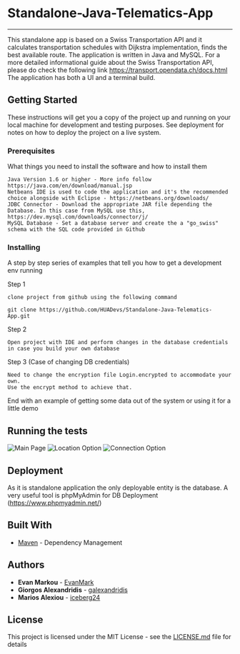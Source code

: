 # Standalone-Java-Telematics-App
---

This standalone app is based on a Swiss Transportation API and it calculates transportation schedules with Dijkstra implementation, finds the best available route. The application is written in Java and MySQL. 
For a more detailed informational guide about the Swiss Transportation API, please do check the following link https://transport.opendata.ch/docs.html 
The application has both a UI and a terminal build.


## Getting Started

These instructions will get you a copy of the project up and running on your local machine for development and testing purposes. See deployment for notes on how to deploy the project on a live system.

### Prerequisites

What things you need to install the software and how to install them

```
Java Version 1.6 or higher - More info follow https://java.com/en/download/manual.jsp
Netbeans IDE is used to code the application and it's the recommended choice alongside with Eclipse - https://netbeans.org/downloads/ 
JDBC Connector - Download the appropriate JAR file depending the Database. In this case from MySQL use this, https://dev.mysql.com/downloads/connector/j/
MySQL Database - Set a database server and create the a "go_swiss" schema with the SQL code provided in Github

```

### Installing

A step by step series of examples that tell you how to get a development env running

Step 1

```
clone project from github using the following command
```
`git clone https://github.com/HUADevs/Standalone-Java-Telematics-App.git`


Step 2

```
Open project with IDE and perform changes in the database credentials in case you build your own database
```

Step 3 (Case of changing DB credentials)

```
Need to change the encryption file Login.encrypted to accommodate your own. 
Use the encrypt method to achieve that. 
```

End with an example of getting some data out of the system or using it for a little demo

## Running the tests

![Main Page](./Pictures/go_swiss.png)
![Location Option](./Pictures/goSwiss1.png)
![Connection Option](./Pictures/goswiss3/png)

## Deployment

As it is standalone application the only deployable entity is the database. A very useful tool is phpMyAdmin for DB Deployment (https://www.phpmyadmin.net/)

## Built With

* [Maven](https://maven.apache.org/) - Dependency Management


## Authors

* **Evan Markou** - [EvanMark](https://github.com/EvanMark)
* **Giorgos Alexandridis** - [galexandridis](https://github.com/galexandridis)
* **Marios Alexiou** - [iceberg24](https://github.com/iceberg24)


## License

This project is licensed under the MIT License - see the [LICENSE.md](LICENSE.md) file for details


